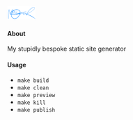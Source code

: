 <a href="https://maxhumber.com/">
  <img src="assets/signature.png" height="31">
</a>

#### About

My stupidly bespoke static site generator

#### Usage

- `make build`
- `make clean`
- `make preview`
- `make kill`
- `make publish`
